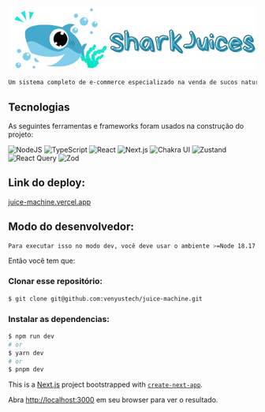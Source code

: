 ![Logo Shark Juices](public/images/sharkLogoInLine.png)

```bash
Um sistema completo de e-commerce especializado na venda de sucos naturais e personalizados. O sistema permite aos clientes selecionar sucos personalizados, escolher locais de retirada e horário.
```

## Tecnologias

As seguintes ferramentas e frameworks foram usados na construção do projeto:

![NodeJS](https://img.shields.io/badge/Node.js-43853D?style=flat-square&logo=node.js&logoColor=white)
![TypeScript](https://img.shields.io/badge/TypeScript-007ACC?style=flat-square&logo=typescript&logoColor=white)
![React](https://img.shields.io/badge/React-20232A?style=flat-square&logo=react&logoColor=61DAFB)
![Next.js](https://img.shields.io/badge/Next.js-000000?style=flat-square&logo=nextdotjs&logoColor=white)
![Chakra UI](https://img.shields.io/badge/Chakra%20UI-319795?style=flat-square&logo=chakra-ui&logoColor=white)
![Zustand](https://img.shields.io/badge/Zustand-000000?style=flat-square&logo=Zustand&logoColor=white)
![React Query](https://img.shields.io/badge/React%20Query-FF4154?style=flat-square&logo=react-query&logoColor=white)
![Zod](https://img.shields.io/badge/Zod-5A67D8?style=flat-square&logo=Zod&logoColor=white)

## Link do deploy:

[juice-machine.vercel.app](juice-machine.vercel.app)

## Modo do desenvolvedor:

```bash
Para executar isso no modo dev, você deve usar o ambiente >=Node 18.17
```

Então você tem que:

### Clonar esse repositório:

```bash
$ git clone git@github.com:venyustech/juice-machine.git
```

### Instalar as dependencias:

```bash
$ npm run dev
# or
$ yarn dev
# or
$ pnpm dev
```

This is a [Next.js](https://nextjs.org/) project bootstrapped with [`create-next-app`](https://github.com/vercel/next.js/tree/canary/packages/create-next-app).

Abra [http://localhost:3000](http://localhost:3000) em seu browser para ver o resultado.

